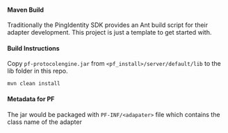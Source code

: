
#### Maven Build
Traditionally the PingIdentity SDK provides an Ant build script for their adapter development. This project is just a template to get started with.

#### Build Instructions

Copy `pf-protocolengine.jar` from `<pf_install>/server/default/lib` to the lib folder in this repo.

```
mvn clean install
```

#### Metadata for PF
The jar would be packaged with `PF-INF/<adapater>` file which contains the class name of the adapter
